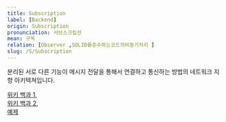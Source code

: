 ```yaml
---
title: Subscription
label: [Backend]
origin: Subscription
pronunciation: 서브스크립션
mean: 구독
relation: [Observer ,SOLID를준수하는코드의비동기처리 ]
slug: /S/Subscription
---
```


<content>


<p>분리된 서로 다른 기능이 메시지 전달을 통해서 연결하고 통신하는 방법의 네트워크 지향 아키텍쳐입니다.</p>
<p><a href="https://ko.wikipedia.org/wiki/%EB%B0%9C%ED%96%89-%EA%B5%AC%EB%8F%85_%EB%AA%A8%EB%8D%B8">위키 백과 1</a>, <br />
<a href="https://en.wikipedia.org/wiki/Messaging_pattern">위키 백과 2</a>,<br />
<a href="https://rinae.dev/posts/why-every-beginner-front-end-developer-should-know-publish-subscribe-pattern-kr">예제</a></p>


</content>
